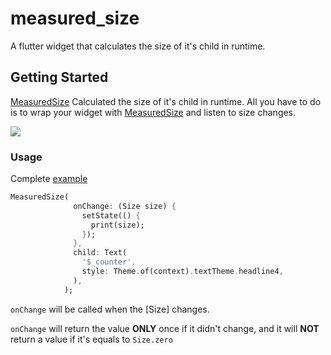 # measured_size

A flutter widget that calculates the size of it's child in runtime.

## Getting Started
[MeasuredSize](lib/measured_size.dart) Calculated the size of it's child
in runtime. All you have to do is to wrap your widget with
[MeasuredSize](lib/measured_size.dart) and listen to size changes.


![](example.gif)

### Usage

Complete [example](example)

```dart
MeasuredSize(
              onChange: (Size size) {
                setState(() {
                  print(size);
                });
              },
              child: Text(
                '$_counter',
                style: Theme.of(context).textTheme.headline4,
              ),
            );
```

`onChange` will be called when the [Size] changes.

`onChange` will return the value **ONLY** once if it didn't change, and
it will **NOT** return a value if it's equals to `Size.zero`
